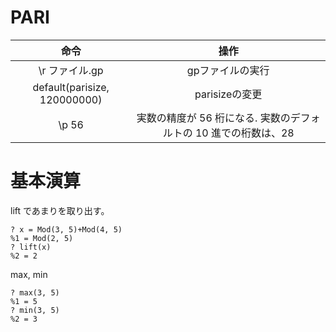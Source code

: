# PARI



| 命令 | 操作 |
| :--: | :--: |
| \r ファイル.gp | gpファイルの実行 |
| default(parisize, 120000000) | parisizeの変更 |
| \p 56 | 実数の精度が 56 桁になる. 実数のデフォルトの 10 進での桁数は、28 |


# 基本演算

lift であまりを取り出す。

```PARI:
? x = Mod(3, 5)+Mod(4, 5)                                                                     
%1 = Mod(2, 5)
? lift(x)
%2 = 2
```

max, min

```PARI:
? max(3, 5)
%1 = 5
? min(3, 5)
%2 = 3
```
